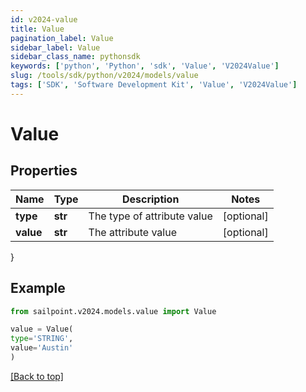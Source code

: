 ```yaml
---
id: v2024-value
title: Value
pagination_label: Value
sidebar_label: Value
sidebar_class_name: pythonsdk
keywords: ['python', 'Python', 'sdk', 'Value', 'V2024Value']
slug: /tools/sdk/python/v2024/models/value
tags: ['SDK', 'Software Development Kit', 'Value', 'V2024Value']
---
```


# Value

## Properties

| Name      | Type    | Description                 | Notes      |
| --------- | ------- | --------------------------- | ---------- |
| **type**  | **str** | The type of attribute value | [optional] |
| **value** | **str** | The attribute value         | [optional] |

}

## Example

```python
from sailpoint.v2024.models.value import Value

value = Value(
type='STRING',
value='Austin'
)

```

[[Back to top]](#)

